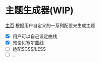 # 主题生成器(WIP)
[主页](https://tachibanakimika.github.io/quick-color-generator-plus/)
根据用户自定义的一系列配置来生成主题

- [x] 用户可以自己设定曲线
- [x] 预设贝塞尔曲线
- [ ] 适配SCSS/LESS
- [ ] ...